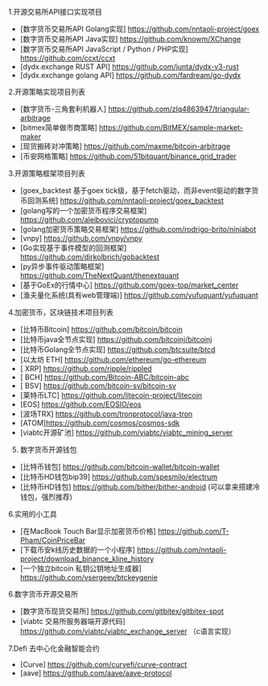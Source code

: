 1.开源交易所API接口实现项目
  * [数字货币交易所API Golang实现] https://github.com/nntaoli-project/goex
  * [数字货币交易所API Java实现] https://github.com/knowm/XChange
  * [数字货币交易所API JavaScript / Python / PHP实现] https://github.com/ccxt/ccxt
  * [dydx.exchange RUST API] https://github.com/junta/dydx-v3-rust 
  * [dydx.exchange golang API] https://github.com/fardream/go-dydx

2.开源策略实现项目列表  
  * [数字货币-三角套利机器人] https://github.com/zlq4863947/triangular-arbitrage
  * [bitmex简单做市商策略] https://github.com/BitMEX/sample-market-maker
  * [现货搬砖对冲策略] https://github.com/maxme/bitcoin-arbitrage
  * [币安网格策略] https://github.com/51bitquant/binance_grid_trader

3.开源策略框架项目列表  
  * [goex_backtest 基于goex tick级，基于fetch驱动，而非event驱动的数字货币回测系统] https://github.com/nntaoli-project/goex_backtest
  * [golang写的一个加密货币程序交易框架] https://github.com/aleibovici/cryptopump
  * [golang加密货币策略交易框架] https://github.com/rodrigo-brito/ninjabot
  * [vnpy] https://github.com/vnpy/vnpy
  * [Go实现基于事件模型的回测框架] https://github.com/dirkolbrich/gobacktest
  * [py异步事件驱动策略框架] https://github.com/TheNextQuant/thenextquant
  * [基于GoEx的行情中心] https://github.com/goex-top/market_center
  * [渔夫量化系统(具有web管理端)] https://github.com/yufuquant/yufuquant

4.加密货币，区块链技术项目列表  
  * [比特币Bitcoin] https://github.com/bitcoin/bitcoin
  * [比特币java全节点实现] https://github.com/bitcoinj/bitcoinj
  * [比特币Golang全节点实现] https://github.com/btcsuite/btcd
  * [以太坊 ETH] https://github.com/ethereum/go-ethereum
  * [ XRP] https://github.com/ripple/rippled
  * [ BCH] https://github.com/Bitcoin-ABC/bitcoin-abc
  * [ BSV] https://github.com/bitcoin-sv/bitcoin-sv
  * [莱特币LTC] https://github.com/litecoin-project/litecoin
  * [EOS] https://github.com/EOSIO/eos
  * [波场TRX] https://github.com/tronprotocol/java-tron
  * [ATOM]https://github.com/cosmos/cosmos-sdk
  * [viabtc开源矿池] https://github.com/viabtc/viabtc_mining_server

5. 数字货币开源钱包
  * [比特币钱包] https://github.com/bitcoin-wallet/bitcoin-wallet
  * [比特币HD钱包bip39] https://github.com/spesmilo/electrum
  * [比特币HD钱包] https://github.com/bither/bither-android (可以拿来搭建冷钱包，强烈推荐)

6.实用的小工具
  * [在MacBook Touch Bar显示加密货币价格] https://github.com/T-Pham/CoinPriceBar
  * [下载币安k线历史数据的一个小程序] https://github.com/nntaoli-project/download_binance_kline_history
  * [一个独立bitcoin 私钥公钥地址生成器] https://github.com/vsergeev/btckeygenie

6.数字货币开源交易所
  * [数字货币现货交易所] https://github.com/gitbitex/gitbitex-spot
  * [viabtc 交易所服务器端开源代码] https://github.com/viabtc/viabtc_exchange_server （c语言实现）
  
7.Defi 去中心化金融智能合约
  * [Curve] https://github.com/curvefi/curve-contract
  * [aave] https://github.com/aave/aave-protocol
